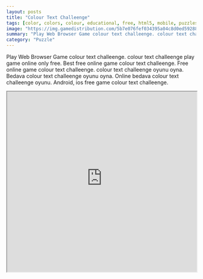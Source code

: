 ```yaml
---
layout: posts
title: "Colour Text Challeenge"
tags: [color, colors, colour, educational, free, html5, mobile, puzzles, reaction, skill, skills, tap, thinking, time, colores, timekiller, mobile, timer, education, color, free, online, games, oyna, game, free, games, play, play, games]
image: "https://img.gamedistribution.com/5b7e076fef034395a04c8d0ed5928834-512x384.jpeg"
summary: "Play Web Browser Game colour text challeenge. colour text challeenge play game online only free. Best free online game colour text challeenge. Free online game colour text challeenge. colour text challeenge oyunu oyna. Bedava colour text challeenge oyunu oyna. Online bedava colour text challeenge oyunu. Android, ios free game colour text challeenge."
category: "Puzzle"
---
```


Play Web Browser Game colour text challeenge. colour text challeenge play game online only free. Best free online game colour text challeenge. Free online game colour text challeenge. colour text challeenge oyunu oyna. Bedava colour text challeenge oyunu oyna. Online bedava colour text challeenge oyunu. Android, ios free game colour text challeenge.

<iframe width="100%" height="480px;" src="https://html5.gamedistribution.com/5b7e076fef034395a04c8d0ed5928834/"></iframe>